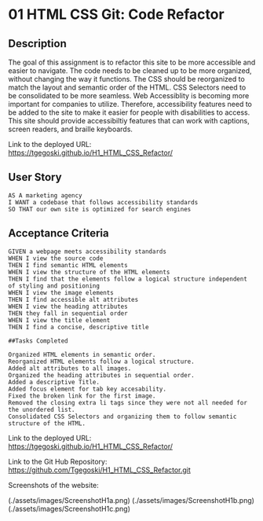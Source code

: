 # 01 HTML CSS Git: Code Refactor

## Description
The goal of this assignment is to refactor this site to be more accessible and easier to navigate. The code needs to be cleaned up to be more organized, without changing the way it functions. The CSS should be reorganized to match the layout and semantic order of the HTML. CSS Selectors need to be consolidated to be more seamless. Web Accessiblity is becoming more important for companies to utilize.  Therefore, accessibility features need to be added to the site to make it easier for people with disabilities to access. This site should provide accessibiltiy features that can work with captions, screen readers, and braille keyboards.   

Link to the deployed URL: https://tgegoski.github.io/H1_HTML_CSS_Refactor/

## User Story

```
AS A marketing agency
I WANT a codebase that follows accessibility standards
SO THAT our own site is optimized for search engines
```
## Acceptance Criteria

```
GIVEN a webpage meets accessibility standards
WHEN I view the source code
THEN I find semantic HTML elements
WHEN I view the structure of the HTML elements
THEN I find that the elements follow a logical structure independent of styling and positioning
WHEN I view the image elements
THEN I find accessible alt attributes
WHEN I view the heading attributes
THEN they fall in sequential order
WHEN I view the title element
THEN I find a concise, descriptive title
```
```
##Tasks Completed

Organized HTML elements in semantic order.
Reorganized HTML elements follow a logical structure.
Added alt attributes to all images.
Organized the heading attributes in sequential order.
Added a descriptive Title.
Added focus element for tab key accesability.
Fixed the broken link for the first image. 
Removed the closing extra li tags since they were not all needed for the unordered list.
Consolidated CSS Selectors and organizing them to follow semantic structure of the HTML.
```

Link to the deployed URL: https://tgegoski.github.io/H1_HTML_CSS_Refactor/

Link to the Git Hub Repository: https://github.com/Tgegoski/H1_HTML_CSS_Refactor.git

Screenshots of the website: 

(./assets/images/ScreenshotH1a.png)
(./assets/images/ScreenshotH1b.png)
(./assets/images/ScreenshotH1c.png)



